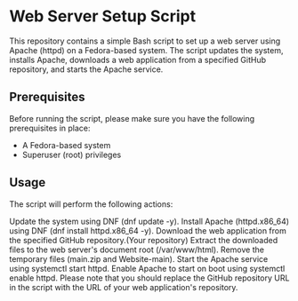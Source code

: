 # Web Server Setup Script

This repository contains a simple Bash script to set up a web server using Apache (httpd) on a Fedora-based system. The script updates the system, installs Apache, downloads a web application from a specified GitHub repository, and starts the Apache service.

## Prerequisites

Before running the script, please make sure you have the following prerequisites in place:

- A Fedora-based system
- Superuser (root) privileges

## Usage


The script will perform the following actions:

Update the system using DNF (dnf update -y).
Install Apache (httpd.x86_64) using DNF (dnf install httpd.x86_64 -y).
Download the web application from the specified GitHub repository.(Your repository)
Extract the downloaded files to the web server's document root (/var/www/html).
Remove the temporary files (main.zip and Website-main).
Start the Apache service using systemctl start httpd.
Enable Apache to start on boot using systemctl enable httpd.
Please note that you should replace the GitHub repository URL in the script with the URL of your web application's repository.

